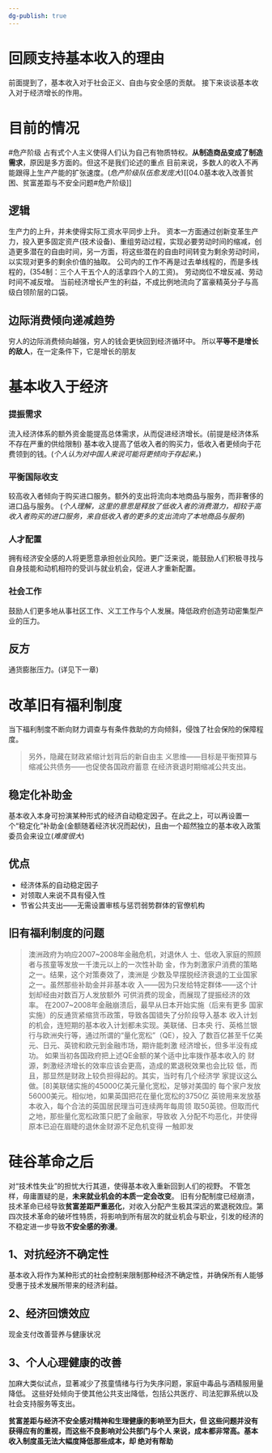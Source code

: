 ```yaml
---
dg-publish: true
---
```


# 回顾支持基本收入的理由
前面提到了，基本收入对于社会正义、自由与安全感的贡献。
接下来谈谈基本收入对于经济增长的作用。
# 目前的情况
#危产阶级
占有式个人主义使得人们认为自己有物质特权。**从制造商品变成了制造需求**，原因是多方面的。但这不是我们论述的重点
目前来说，多数人的收入不再能跟得上生产产能的扩张速度。(*危产阶级队伍愈发庞大*)[[04.0基本收入改善贫困、贫富差距与不安全问题#危产阶级]]
## 逻辑
生产力的上升，并未使得实际工资水平同步上升。
资本一方面通过创新变革生产力，投入更多固定资产(技术设备)、重组劳动过程，实现必要劳动时间的缩减，创造更多潜在的自由时间，另一方面，将这些潜在的自由时间转变为剩余劳动时间，以实现对更多的剩余价值的抽取。
公司内的工作不再是过去单线程的，而是多线程的，(354制：三个人干五个人的活拿四个人的工资)。
劳动岗位不增反减、劳动时间不减反增。
当前经济增长产生的利益，不成比例地流向了富豪精英分子与高级白领阶层的口袋。
## 边际消费倾向递减趋势
穷人的边际消费倾向越强，穷人的钱会更快回到经济循环中。
所以**平等不是增长的敌人**，在一定条件下，它是增长的朋友

# 基本收入于经济
### 提振需求
流入经济体系的额外资金能提高总体需求，从而促进经济增长。(前提是经济体系不存在严重的供给限制)
基本收入提高了低收入者的购买力，低收入者更倾向于花费领到的钱。(*个人认为对中国人来说可能将更倾向于存起来。*)
### 平衡国际收支
较高收入者倾向于购买进口服务。额外的支出将流向本地商品与服务，而非奢侈的进口品与服务。
(*个人理解，这里的意思是释放了低收入者的消费潜力，相较于高收入者购买的进口服务，来自低收入者的更多的支出流向了本地商品与服务*)
### 人才配置
拥有经济安全感的人将更愿意承担创业风险。更广泛来说，能鼓励人们积极寻找与自身技能和动机相符的受训与就业机会，促进人才重新配置。
### 社会工作
鼓励人们更多地从事社区工作、义工工作与个人发展。降低政府创造劳动密集型产业的压力。
## 反方
通货膨胀压力。(详见下一章)
# 改革旧有福利制度
当下福利制度不断向财力调查与有条件救助的方向倾斜，侵蚀了社会保险的保障程度。
>另外，隐藏在财政紧缩计划背后的新⾃由主 义思维——⽬标是平衡预算与缩减公共债务——也促使各国政府蓄意 在经济衰退时期缩减公共⽀出。
## 稳定化补助金
基本收入本身可扮演某种形式的经济自动稳定因子。在此之上，可以再设置一个“稳定化”补助金(金额随着经济状况而起伏)，且由一个超然独立的基本收入政策委员会来设立(*难度很大*)
## 优点
- 经济体系的自动稳定因子
- 对领取人来说不具有侵入性
- 节省公共支出——无需设置审核与惩罚弱势群体的官僚机构
## 旧有福利制度的问题
>澳洲政府为响应2007~2008年⾦融危机，对退休⼈ ⼠、低收⼊家庭的照顾者与孩童等发放⼀千澳元以上的⼀次性补助 ⾦，作为刺激家户消费的策略之⼀。结果，这个对策奏效了，澳洲是 少数及早摆脱经济衰退的⼯业国家之⼀。虽然那些补助⾦并⾮基本收 ⼊——因为只发给特定群体——这个计划却经由对数百万⼈发放额外 可供消费的现⾦，⽽展现了提振经济的效率。
>在2007~2008年⾦融崩溃后，最早从⽇本开始实施（后来有更多 国家实施）的反通货紧缩货币政策，导致各国错失了分阶段导⼊基本 收⼊计划的机会，连短期的基本收⼊计划都未实现。美联储、⽇本央 ⾏、英格兰银⾏与欧洲央⾏等，通过所谓的“量化宽松”（QE），投⼊ 了数百亿甚⾄千亿美元、⽇元、英镑和欧元到⾦融市场，期许能刺激 经济增⻓，但多半没有成功。
> 如果当初各国政府把上述QE⾦额的某个适中⽐率拨作基本收⼊的 财源，刺激经济增⻓的效率应该会更⾼，造成的累退税效果也会⽐较 低，⽽且，那显然是财政上较负担得起的。其实，当时有⼏个经济学 家提议这么做。[8]美联储实施的45000亿美元量化宽松，⾜够对美国的 每个家户发放56000美元。相似地，如果英国把花在量化宽松的3750亿 英镑⽤来发放基本收⼊，每个合法的英国居⺠理当可连续两年每周领 取50英镑。但取⽽代之地，那些量化宽松政策只肥了⾦融家，导致收 ⼊分配不均恶化，并使得原本已迫在眉睫的退休⾦财源不⾜危机变得 ⼀触即发
# 硅谷革命之后
对“技术性失业”的担忧大行其道，使得基本收入重新回到人们的视野。
不管怎样，毋庸置疑的是，**未来就业机会的本质一定会改变**。
旧有分配制度已经崩溃，技术革命已经导致**贫富差距严重恶化**，对收入分配产生极其深远的累退税效应。第四次技术革命的破坏性特质，将影响到所有层次的就业机会与职业，引发的经济的不稳定进一步导致**不安全感的弥漫**。
## 1、对抗经济不确定性
基本收入将作为某种形式的社会控制来限制那种经济不确定性，并确保所有人能够受惠于技术发展所带来的经济利益。
## 2、经济回馈效应
现金支付改善营养与健康状况
## 3、个人心理健康的改善
加麻大类似试点，显著减少了孩童情绪与行为失序问题，家庭中毒品与酒精服用量降低。
这些好处倾向于使其他公共支出降低，包括公共医疗、司法犯罪系统以及社会支持服务等支出。

**贫富差距与经济不安全感对精神和⽣理健康的影响⾄为巨⼤，但 这些问题并没有获得应有的重视，⽽这些不良影响对公共部门与个⼈ 来说，成本都⾮常⾼。基本收⼊制度虽⽆法⼤幅度降低那些成本，却 绝对有帮助**

